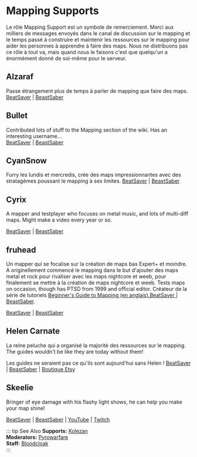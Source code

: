 # Mapping Supports
Le rôle Mapping Support est un symbole de remerciement. Merci aux milliers de messages envoyés dans le canal de discussion sur le mapping et le temps passé à construire et maintenir les ressources sur le mapping pour aider les personnes à apprendre à faire des maps. Nous ne distribuons pas ce rôle à tout va, mais quand nous le faisons c'est que quelqu'un a énormément donné de soi-même pour le serveur.

## Alzaraf
Passe étrangement plus de temps à parler de mapping que faire des maps. [BeatSaver](https://beatsaver.com/uploader/5cff0b7798cc5a672c855ce3) | [BeastSaber](https://bsaber.com/members/alzaraf/)

## Bullet
Contributed lots of stuff to the Mapping section of the wiki. Has an interesting username...  
[BeatSaver](https://beatsaver.com/uploader/5e84a9933f476a000645dd88) | [BeastSaber](https://bsaber.com/members/xace1337manx/)

## CyanSnow
Furry les lundis et mercredis, crée des maps impressionnantes avec des stratagèmes poussant le mapping à ses limites. [BeatSaver](https://beatsaver.com/uploader/5cff0b7698cc5a672c8543ac) | [BeastSaber](https://bsaber.com/members/cyansnow/)

## Cyrix
A mapper and testplayer who focuses on metal music, and lots of multi-diff maps. Might make a video every year or so.

[BeatSaver](https://beatsaver.com/uploader/5eb6eb9a7abb000006c85add) | [BeastSaber](https://bsaber.com/members/cyrix/)

## fruhead
Un mapper qui se focalise sur la création de maps bas Expert+ et moindre. A originellement commencé le mapping dans le but d'ajouter des maps metal et rock pour rivaliser avec les maps nightcore et weeb, pour finalement se mettre à la création de maps nightcore et weeb. Tests maps on occasion, though has PTSD from 1999 and official editor. Créateur de la série de tutoriels [Beginner's Guide to Mapping (en anglais).BeatSaver | BeastSaber](https://www.youtube.com/playlist?list=PL5F3WJ0s0nscdpqiWlOpM_4tJcF-CnWbm).

[BeatSaver](https://beatsaver.com/uploader/5cff0b7598cc5a672c852683) | [BeastSaber](https://bsaber.com/members/fruhead/)

## Helen Carnate
La reine peluche qui a organisé la majorité des ressources sur le mapping. The guides wouldn't be like they are today without them!

Les guides ne seraient pas ce qu'ils sont aujourd'hui sans Helen ! [BeatSaver](https://beatsaver.com/uploader/5cff0b7798cc5a672c8553d2) | [BeastSaber](https://bsaber.com/members/helencarnate/) | [Boutique Etsy](https://www.etsy.com/shop/HelenCarnateDesigns)

## Skeelie
Bringer of eye damage with his flashy light shows, he can help you make your map shine!

[BeatSaver](https://beatsaver.com/uploader/5cff0b7698cc5a672c85507f) | [BeastSaber](https://bsaber.com/members/skeelie/) | [YouTube](https://www.youtube.com/user/xSkeelie) | [Twitch](https://www.twitch.tv/skeelie)

::: tip See Also **Supports:** [Kolezan](./supports.md#kolezan)  
**Moderators:** [Pyrowarfare](./moderators.md#pyrowarfare)  
**Staff:** [Bloodcloak](./staff.md#bloodcloak)  
:::
